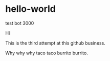 # hello-world
test bot 3000

Hi

This is the third attempt at this github business.

Why why why taco taco burrito burrito.
